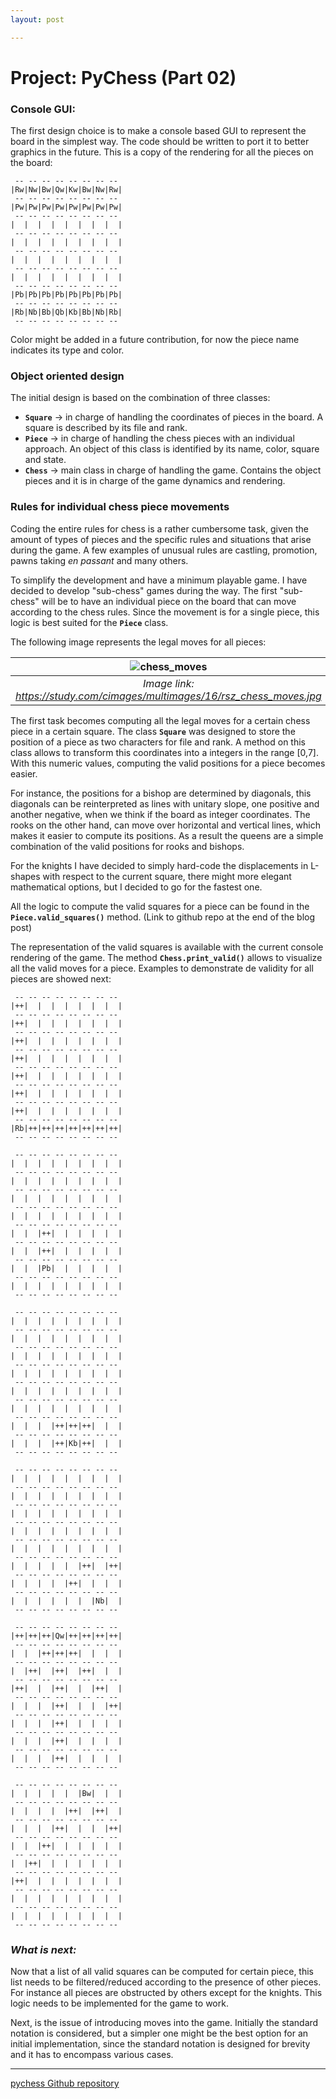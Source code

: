 ```yaml
---
layout: post

---
```


# Project: PyChess (Part 02)
### Console GUI:

The first design choice is to make a console based GUI to represent the board in the simplest way. The code should be written to port it to better graphics in the future.
This is a copy of the rendering for all the pieces on the board:

```shell
 -- -- -- -- -- -- -- -- 
|Rw|Nw|Bw|Qw|Kw|Bw|Nw|Rw|
 -- -- -- -- -- -- -- -- 
|Pw|Pw|Pw|Pw|Pw|Pw|Pw|Pw|
 -- -- -- -- -- -- -- -- 
|  |  |  |  |  |  |  |  |
 -- -- -- -- -- -- -- -- 
|  |  |  |  |  |  |  |  |
 -- -- -- -- -- -- -- -- 
|  |  |  |  |  |  |  |  |
 -- -- -- -- -- -- -- -- 
|  |  |  |  |  |  |  |  |
 -- -- -- -- -- -- -- -- 
|Pb|Pb|Pb|Pb|Pb|Pb|Pb|Pb|
 -- -- -- -- -- -- -- -- 
|Rb|Nb|Bb|Qb|Kb|Bb|Nb|Rb|
 -- -- -- -- -- -- -- -- 
```

Color might be added in a future contribution, for now the piece name indicates its type and color.

### Object oriented design
The initial design is based on the combination of three classes:

- **`Square`** -> in charge of handling the coordinates of pieces in the board. A square is described by its file and rank.
- **`Piece`** -> in charge of handling the chess pieces with an individual approach. An object of this class is identified by its name, color, square and state.
- **`Chess`** -> main class in charge of handling the game. Contains the object pieces and it is in charge of the game dynamics and rendering.

### Rules for individual chess piece movements
Coding the entire rules for chess is a rather cumbersome task, given the amount of types of pieces and the specific rules and situations that arise during the game. A few examples of unusual rules are castling, promotion, pawns taking *en passant* and many others.

To simplify the development and have a minimum playable game. I have decided to develop "sub-chess" games during the way. The first "sub-chess" will be to have an individual piece on the board that can move according to the chess rules. Since the movement is for a single piece, this logic is best suited for the **`Piece`** class.

The following image represents the legal moves for all pieces:


| ![chess_moves](https://study.com/cimages/multimages/16/rsz_chess_moves.jpg) |
| :--: |
| *Image link: https://study.com/cimages/multimages/16/rsz_chess_moves.jpg* |

The first task becomes computing all the legal moves for a certain chess piece in a certain square. The class **`Square`** was designed to store the position of a piece as two characters for file and rank. A method on this class allows to transform this coordinates into a integers in the range [0,7]. With this numeric values, computing the valid positions for a piece becomes easier.

For instance, the positions for a bishop are determined by diagonals, this diagonals can be reinterpreted as lines with unitary slope, one positive and another negative, when we think if the board as integer coordinates. The rooks on the other hand, can move over horizontal and vertical lines, which makes it easier to compute its positions. As a result the queens are a simple combination of the valid positions for rooks and bishops.

For the knights I have decided to simply hard-code the displacements in L-shapes with respect to the current square, there might more elegant mathematical options, but I decided to go for the fastest one.

All the logic to compute the valid squares for a piece can be found in the **`Piece.valid_squares()`** method. (Link to github repo at the end of the blog post)

The representation of the valid squares is available with the current console rendering of the game. The method **`Chess.print_valid()`** allows to visualize all the valid moves for a piece. Examples to demonstrate de validity for all pieces are showed next:

```console
 -- -- -- -- -- -- -- --  
|++|  |  |  |  |  |  |  |
 -- -- -- -- -- -- -- -- 
|++|  |  |  |  |  |  |  |
 -- -- -- -- -- -- -- -- 
|++|  |  |  |  |  |  |  |
 -- -- -- -- -- -- -- -- 
|++|  |  |  |  |  |  |  |
 -- -- -- -- -- -- -- -- 
|++|  |  |  |  |  |  |  |
 -- -- -- -- -- -- -- -- 
|++|  |  |  |  |  |  |  |
 -- -- -- -- -- -- -- -- 
|++|  |  |  |  |  |  |  |
 -- -- -- -- -- -- -- -- 
|Rb|++|++|++|++|++|++|++|
 -- -- -- -- -- -- -- -- 
```

``` console
 -- -- -- -- -- -- -- -- 
|  |  |  |  |  |  |  |  |
 -- -- -- -- -- -- -- -- 
|  |  |  |  |  |  |  |  |
 -- -- -- -- -- -- -- -- 
|  |  |  |  |  |  |  |  |
 -- -- -- -- -- -- -- -- 
|  |  |  |  |  |  |  |  |
 -- -- -- -- -- -- -- -- 
|  |  |++|  |  |  |  |  |
 -- -- -- -- -- -- -- -- 
|  |  |++|  |  |  |  |  |
 -- -- -- -- -- -- -- -- 
|  |  |Pb|  |  |  |  |  |
 -- -- -- -- -- -- -- -- 
|  |  |  |  |  |  |  |  |
 -- -- -- -- -- -- -- -- 
```

```console
 -- -- -- -- -- -- -- -- 
|  |  |  |  |  |  |  |  |
 -- -- -- -- -- -- -- -- 
|  |  |  |  |  |  |  |  |
 -- -- -- -- -- -- -- -- 
|  |  |  |  |  |  |  |  |
 -- -- -- -- -- -- -- -- 
|  |  |  |  |  |  |  |  |
 -- -- -- -- -- -- -- -- 
|  |  |  |  |  |  |  |  |
 -- -- -- -- -- -- -- -- 
|  |  |  |  |  |  |  |  |
 -- -- -- -- -- -- -- -- 
|  |  |  |++|++|++|  |  |
 -- -- -- -- -- -- -- -- 
|  |  |  |++|Kb|++|  |  |
 -- -- -- -- -- -- -- -- 
```

```console
 -- -- -- -- -- -- -- -- 
|  |  |  |  |  |  |  |  |
 -- -- -- -- -- -- -- -- 
|  |  |  |  |  |  |  |  |
 -- -- -- -- -- -- -- -- 
|  |  |  |  |  |  |  |  |
 -- -- -- -- -- -- -- -- 
|  |  |  |  |  |  |  |  |
 -- -- -- -- -- -- -- -- 
|  |  |  |  |  |  |  |  |
 -- -- -- -- -- -- -- -- 
|  |  |  |  |  |++|  |++|
 -- -- -- -- -- -- -- -- 
|  |  |  |  |++|  |  |  |
 -- -- -- -- -- -- -- -- 
|  |  |  |  |  |  |Nb|  |
 -- -- -- -- -- -- -- -- 
```

```console
 -- -- -- -- -- -- -- -- 
|++|++|++|Qw|++|++|++|++|
 -- -- -- -- -- -- -- -- 
|  |  |++|++|++|  |  |  |
 -- -- -- -- -- -- -- -- 
|  |++|  |++|  |++|  |  |
 -- -- -- -- -- -- -- -- 
|++|  |  |++|  |  |++|  |
 -- -- -- -- -- -- -- -- 
|  |  |  |++|  |  |  |++|
 -- -- -- -- -- -- -- -- 
|  |  |  |++|  |  |  |  |
 -- -- -- -- -- -- -- -- 
|  |  |  |++|  |  |  |  |
 -- -- -- -- -- -- -- -- 
|  |  |  |++|  |  |  |  |
 -- -- -- -- -- -- -- -- 
```

```console
 -- -- -- -- -- -- -- -- 
|  |  |  |  |  |Bw|  |  |
 -- -- -- -- -- -- -- -- 
|  |  |  |  |++|  |++|  |
 -- -- -- -- -- -- -- -- 
|  |  |  |++|  |  |  |++|
 -- -- -- -- -- -- -- -- 
|  |  |++|  |  |  |  |  |
 -- -- -- -- -- -- -- -- 
|  |++|  |  |  |  |  |  |
 -- -- -- -- -- -- -- -- 
|++|  |  |  |  |  |  |  |
 -- -- -- -- -- -- -- -- 
|  |  |  |  |  |  |  |  |
 -- -- -- -- -- -- -- -- 
|  |  |  |  |  |  |  |  |
 -- -- -- -- -- -- -- -- 
```

### *What is next:*

Now that a list of all valid squares can be computed for certain piece, this list needs to be filtered/reduced according to the presence of other pieces. For instance all pieces are obstructed by others except for the knights. This logic needs to be implemented for the game to work.

Next, is the issue of introducing moves into the game. Initially the standard notation is considered, but a simpler one might be the best option for an initial implementation, since the standard notation is designed for brevity and it has to encompass various cases.

--- 
[pychess Github repository](https://github.com/johnrest/pychess "https://github.com/johnrest/pychess")